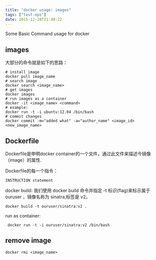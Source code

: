```yaml
---
title: "docker usage: images"
tags: ["test-ops"]
date: 2015-12-28T21:49:22
---
```


Some Basic Command usage for docker

## images

大部分的命令就是如下的思路：

```
# install image
docker pull image_name
# search image
docker search <image_name>
# get images
docker images
# run images as a container
docker -it <image_name> <command>
# example:
docker run -t -i ubuntu:12.04 /bin/bash
# commit changes
docker commit -m="added what" -a="author_name" <image_id> <new_image_name>

```

## Dockerfile
Dockerfile是申明docker container的一个文件，通过此文件来描述今镜像（image）的属性.

Dockerfile的每一个指令：
```
INSTRUCTION statement
```

docker build:
我们使用 docker build 命令并指定 -t 标识(flag)来标示属于 ouruser ，镜像名称为 sinatra,标签是 v2。

```
docker build -t ouruser/sinatra:v2 .
```

run as container:

```
 docker run -t -i ouruser/sinatra:v2 /bin/bash
 ```

## remove image

```
docker rmi <image_name>
```
